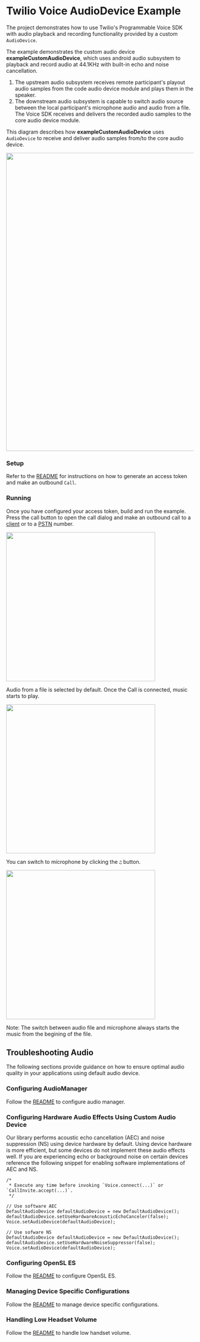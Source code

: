 # Twilio Voice AudioDevice Example

The project demonstrates how to use Twilio's Programmable Voice SDK with audio playback and recording functionality provided by a custom `AudioDevice`.

The example demonstrates the custom audio device **exampleCustomAudioDevice**, which uses android audio subsystem to playback and record audio at 44.1KHz with built-in echo and noise cancellation. 

1. The upstream audio subsystem receives remote participant's playout audio samples from the code audio device module and plays them in the speaker.
2. The downstream audio subsystem is capable to switch audio source between the local participant's microphone audio and audio from a file. The Voice SDK receives and delivers the recorded audio samples to the core audio device module.

This diagram describes how **exampleCustomAudioDevice** uses `AudioDevice` to receive and deliver audio samples from/to the core audio device.

<img width="800px" src="../images/exampleCustomAudioDevice/audio-device-example.png"/>

### Setup

Refer to the [README](https://github.com/twilio/voice-quickstart-android/blob/master/README.md) for instructions on how to generate an access token and make an outbound `Call`.

### Running

Once you have configured your access token, build and run the example. Press the call button to open the call dialog and make an outbound call to a [client](https://github.com/twilio/voice-quickstart-android#bullet10) or to a [PSTN](https://github.com/twilio/voice-quickstart-android#11-make-client-to-pstn-call) number.

<kbd><img width="400px" src="../images/exampleCustomAudioDevice/make_call_custom_audio_device.png"/></kbd>

Audio from a file is selected by default. Once the Call is connected, music starts to play.

<kbd><img width="400px" src="../images/exampleCustomAudioDevice/audio_device_music_file_plays.png"/></kbd>

You can switch to microphone by clicking the `♫` button.

<kbd><img width="400px" src="../images/exampleCustomAudioDevice/audio_device_microphone.png"/></kbd>

Note: The switch between audio file and microphone always starts the music from the begining of the file.

## Troubleshooting Audio
The following sections provide guidance on how to ensure optimal audio quality in your applications using default audio device.

### Configuring AudioManager

Follow the [README](https://github.com/twilio/voice-quickstart-android#configuring-audiomanager) to configure audio manager.

### Configuring Hardware Audio Effects Using Custom Audio Device
Our library performs acoustic echo cancellation (AEC) and noise suppression (NS) using device hardware by default. Using device hardware is more efficient, but some devices do not implement these audio effects well. If you are experiencing echo or background noise on certain devices reference the following snippet for enabling software implementations of AEC and NS.

    /*
     * Execute any time before invoking `Voice.connect(...)` or `CallInvite.accept(...)`.
     */

    // Use software AEC
    DefaultAudioDevice defaultAudioDevice = new DefaultAudioDevice();
    defaultAudioDevice.setUseHardwareAcousticEchoCanceler(false);
    Voice.setAudioDevice(defaultAudioDevice);

    // Use sofware NS
    DefaultAudioDevice defaultAudioDevice = new DefaultAudioDevice();
    defaultAudioDevice.setUseHardwareNoiseSuppressor(false);
    Voice.setAudioDevice(defaultAudioDevice);

### Configuring OpenSL ES
Follow the [README](https://github.com/twilio/voice-quickstart-android#configuring-opensl-es) to configure OpenSL ES.

### Managing Device Specific Configurations
Follow the [README](https://github.com/twilio/voice-quickstart-android#managing-device-specific-configurations) to manage device specific configurations.

### Handling Low Headset Volume
Follow the [README](https://github.com/twilio/voice-quickstart-android#handling-low-headset-volume) to handle low handset volume.
